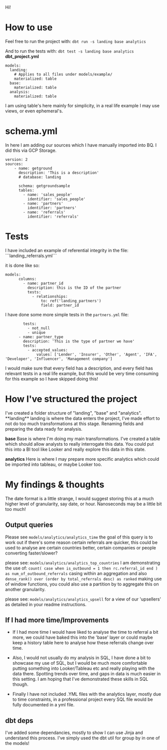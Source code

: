 Hi!

<h1> How to use</h1>

Feel free to run the project with:
```dbt run -s landing base analytics```

And to run the tests with:
```dbt test -s landing base analytics```
**dbt_project.yml**
```
models:
  landing:
    # Applies to all files under models/example/
    materialized: table
  base:
    materialized: table
  analysis:
    materialized: table
```
I am using table's here mainly for simplicity, in a real life example I may use views, or even ephemeral's.

<h1>schema.yml</h1>
In here I am adding our sources which I have manually imported into BQ. I did this via GCP Storage.

```
version: 2
sources:
    - name: getground
      description: 'This is a description'
      # database: landing

      schema: getgroundsample
      tables:
        - name: 'sales_people'
          identifier: 'sales_people'
        - name: 'partners'
          identifier: 'partners'
        - name: 'referrals'
          identifier: 'referrals'
```



<h1>Tests</h1>
I have included an example of referential integrity in the file: 
```landing_referrals.yml```

it is done like so:
```
models:
      columns:
        - name: partner_id
          description: this is the ID of the partner
          tests:
            - relationships:
                to: ref('landing_partners')
                field: partner_id
```
I have done some more simple tests in the ```partners.yml``` file:
```
        tests:
          - not_null
          - unique
      - name: partner_type
        description: 'This is the type of partner we have'
        tests:
          - accepted_values:
              values: ['Lender', 'Insurer', 'Other', 'Agent', 'IFA', 'Developer', 'Influencer', 'Management company']
```

I would make sure that every field has a description, and every field has relevant tests in a real life example, but this would be very time consuming for this example so I have skipped doing this!

<h1>How I've structured the project</h1>
I've created a folder structure of "landing", "base" and "analytics".
**landing**
landing is where the data enters the project, I've made effort to not do too much transformations at this stage. Renaming fields and preparing the data ready for analysis.

**base**
Base is where I'm doing my main transformations. I've created a table which should allow analysts to really interrogate this data. You could put this into a BI tool like Looker and really explore this data in this state.

**analytics**
Here is where I may prepare more specific analytics which could be imported into tableau, or maybe Looker too.


<h1>My findings & thoughts</h1>
The date format is a little strange, I would suggest storing this at a much higher level of granularity, say date, or hour. Nanoseconds may be a little bit too much!

<h2>Output queries </h2>

Please see ```models/analytics/analytics_time``` the goal of this query is to work out if there's some reason certain referrals are quicker, this could be used to analyse are certain countries better, certain companies or people converting faster/slower?

please see: ```models/analytics/analytics_top_countries``` I am demonstrating the use of: ```count( case when is_outbound = 1 then rc.referral_id end ) as num_of_outbound_referrals``` casing within an aggregation
and also ```dense_rank() over (order by total_referrals desc) as ranked``` making use of window functions, you could also use a partition by to aggregate this on another granularity.

please see: ```models/analytics/analytics_upsell``` for a view of our 'upsellers' as detailed in your readme instructions.


<h2>If I had more time/Improvements</h2>

* If I had more time I would have liked to analyse the time to referral a bit more, we could have baked this into the 'base' layer or could maybe keep a history table here to analyse how these referrals change over time.

* Also, I would not usually do my analysis in SQL, I have done a bit to showcase my use of SQL, but I would be much more comfortable putting something into Looker/Tableau etc and really playing with the data there. Spotting trends over time, and gaps in data is much easier in this setting. I am hoping that I've demonstrated these skills in SQL though.

* Finally I have not included .YML files with the analytics layer, mostly due to time constraints, in a professional project every SQL file would be fully documented in a yml file.

<h2>dbt deps</h2>
I've added some dependancies, mostly to show I can use Jinja and understand this process. I've simply used the dbt util for group by in one of the models!



